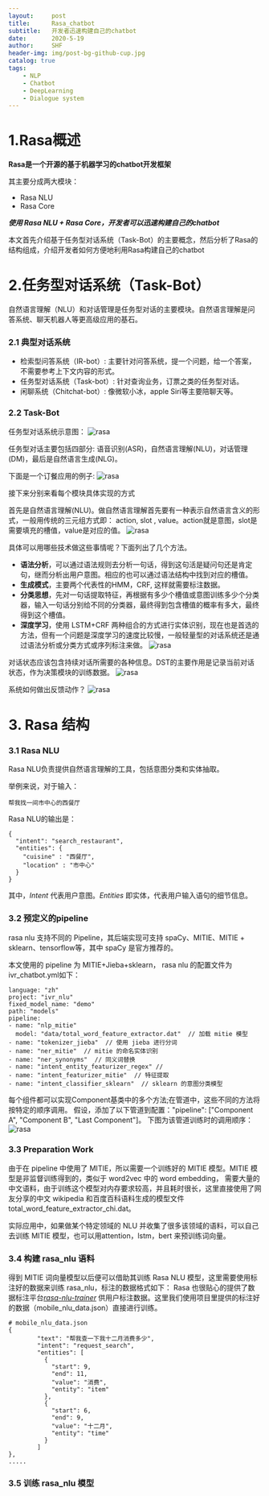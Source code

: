 ```yaml
---
layout:     post
title:      Rasa_chatbot
subtitle:   开发者迅速构建自己的chatbot
date:       2020-5-19
author:     SHF
header-img: img/post-bg-github-cup.jpg
catalog: true
tags:
    - NLP
    - Chatbot
    - DeepLearning
    - Dialogue system
---
```


# 1.Rasa概述

__Rasa是一个开源的基于机器学习的chatbot开发框架__

其主要分成两大模块：
* Rasa NLU
* Rasa Core

___使用 Rasa NLU + Rasa Core，开发者可以迅速构建自己的chatbot___

本文首先介绍基于任务型对话系统（Task-Bot）的主要概念，然后分析了Rasa的结构组成，介绍开发者如何方便地利用Rasa构建自己的chatbot

# 2.任务型对话系统（Task-Bot）
自然语言理解（NLU）和对话管理是任务型对话的主要模块。自然语言理解是问答系统、聊天机器人等更高级应用的基石。
### 2.1 典型对话系统
* 检索型问答系统（IR-bot）: 主要针对问答系统，提一个问题，给一个答案，不需要参考上下文内容的形式。
* 任务型对话系统（Task-bot）: 针对查询业务，订票之类的任务型对话。
* 闲聊系统（Chitchat-bot）: 像微软小冰，apple Siri等主要陪聊天等。

### 2.2 Task-Bot
任务型对话系统示意图：
![rasa](/img/rasa1.png)

任务型对话主要包括四部分: 语音识别(ASR)，自然语言理解(NLU)，对话管理(DM)，最后是自然语言生成(NLG)。

下面是一个订餐应用的例子:
![rasa](/img/rasa2.png)

接下来分别来看每个模块具体实现的方式

首先是自然语言理解(NLU)。做自然语言理解首先要有一种表示自然语言含义的形式，一般用传统的三元组方式即：
action, slot , value。action就是意图，slot是需要填充的槽值，value是对应的值。
![rasa](/img/rasa3.png)

具体可以用哪些技术做这些事情呢？下面列出了几个方法。
* **语法分析**，可以通过语法规则去分析一句话，得到这句活是疑问句还是肯定句，继而分析出用户意图。相应的也可以通过语法结构中找到对应的槽值。
* **生成模式**，主要两个代表性的HMM，CRF, 这样就需要标注数据。
* **分类思想**，先对一句话提取特征，再根据有多少个槽值或意图训练多少个分类器，输入一句话分别给不同的分类器，最终得到包含槽值的概率有多大，最终得到这个槽值。
* **深度学习**，使用 LSTM+CRF 两种组合的方式进行实体识别，现在也是首选的方法，但有一个问题是深度学习的速度比较慢，一般轻量型的对话系统还是通过语法分析或分类方式或序列标注来做。
![rasa](/img/rasa4.png)

对话状态应该包含持续对话所需要的各种信息。DST的主要作用是记录当前对话状态，作为决策模块的训练数据。
![rasa](/img/rasa5.png)

系统如何做出反馈动作？
![rasa](/img/rasa6.png)

# 3. Rasa 结构

### 3.1 Rasa NLU

Rasa NLU负责提供自然语言理解的工具，包括意图分类和实体抽取。

举例来说，对于输入：
```
帮我找一间市中心的西餐厅
```
Rasa NLU的输出是：
```
{
  "intent": "search_restaurant",
  "entities": {
    "cuisine" : "西餐厅",
    "location" : "市中心"
  }
}
```
其中，*Intent* 代表用户意图。*Entities* 即实体，代表用户输入语句的细节信息。

### 3.2 预定义的pipeline

rasa nlu 支持不同的 Pipeline，其后端实现可支持 spaCy、MITIE、MITIE + sklearn、tensorflow等，其中 spaCy 是官方推荐的。

本文使用的 pipeline 为 MITIE+Jieba+sklearn， rasa nlu 的配置文件为 ivr_chatbot.yml如下：
```
language: "zh"
project: "ivr_nlu"
fixed_model_name: "demo"
path: "models"
pipeline:
- name: "nlp_mitie"
  model: "data/total_word_feature_extractor.dat"  // 加载 mitie 模型
- name: "tokenizer_jieba"  // 使用 jieba 进行分词
- name: "ner_mitie"  // mitie 的命名实体识别
- name: "ner_synonyms"  // 同义词替换
- name: "intent_entity_featurizer_regex" //
- name: "intent_featurizer_mitie"  // 特征提取
- name: "intent_classifier_sklearn"  // sklearn 的意图分类模型
```
每个组件都可以实现Component基类中的多个方法;在管道中，这些不同的方法将按特定的顺序调用。
假设，添加了以下管道到配置："pipeline": ["Component A", "Component B", "Last Component"]。
下图为该管道训练时的调用顺序：![rasa](/img/rasa7.png)


### 3.3 Preparation Work

由于在 pipeline 中使用了 MITIE，所以需要一个训练好的 MITIE 模型。MITIE 模型是非监督训练得到的，类似于 word2vec 中的 word embedding，
需要大量的中文语料，由于训练这个模型对内存要求较高，并且耗时很长，这里直接使用了网友分享的中文 wikipedia 和百度百科语料生成的模型文件 total_word_feature_extractor_chi.dat。

实际应用中，如果做某个特定领域的 NLU 并收集了很多该领域的语料，可以自己去训练 MITIE 模型，也可以用attention，lstm，bert 来预训练词向量。

### 3.4 构建 rasa_nlu 语料

得到 MITIE 词向量模型以后便可以借助其训练 Rasa NLU 模型，这里需要使用标注好的数据来训练 rasa_nlu，标注的数据格式如下：
Rasa 也很贴心的提供了数据标注平台[*rasa-nlu-trainer*](https://rasahq.github.io/rasa-nlu-trainer/) 供用户标注数据。这里我们使用项目里提供的标注好的数据（mobile_nlu_data.json）直接进行训练。
```
# mobile_nlu_data.json
{
        "text": "帮我查一下我十二月消费多少",
        "intent": "request_search",
        "entities": [
          {
            "start": 9,
            "end": 11,
            "value": "消费",
            "entity": "item"
          },
          {
            "start": 6,
            "end": 9,
            "value": "十二月",
            "entity": "time"
          }
        ]
},
.....

```
### 3.5 训练 rasa_nlu 模型



















